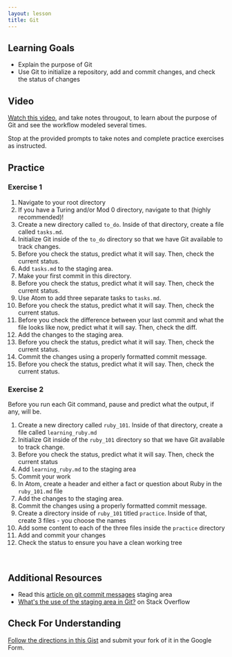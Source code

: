 ```yaml
---
layout: lesson
title: Git
---
```


## Learning Goals

- Explain the purpose of Git
- Use Git to initialize a repository, add and commit changes, and check the status of changes

## Video

[Watch this video](https://www.loom.com/share/bb896ed8eb5a44998331c581c250a12b), and take notes througout, to learn about the purpose of Git and see the workflow modeled several times. 

Stop at the provided prompts to take notes and complete practice exercises as instructed.

## Practice

<div class="try-it">
  <h3>Exercise 1</h3>
  <ol>
    <li>Navigate to your root directory</li>
    <li>If you have a Turing and/or Mod 0 directory, navigate to that (highly recommended)!</li>
    <li>Create a new directory called <code>to_do</code>. Inside of that directory, create a file called <code>tasks.md</code>.</li>
    <li>Initialize Git inside of the <code>to_do</code> directory so that we have Git available to track changes.</li>
    <li>Before you check the status, predict what it will say. Then, check the current status.</li>
    <li>Add <code>tasks.md</code> to the staging area.</li>
    <li>Make your first commit in this directory.</li>
    <li>Before you check the status, predict what it will say. Then, check the current status.</li>
    <li>Use Atom to add three separate tasks to <code>tasks.md</code>.</li>
    <li>Before you check the status, predict what it will say. Then, check the current status.</li>
    <li>Before you check the difference between your last commit and what the file looks like now, predict what it will say. Then, check the diff.</li>
    <li>Add the changes to the staging area.</li>
    <li>Before you check the status, predict what it will say. Then, check the current status.</li>
    <li>Commit the changes using a properly formatted commit message.</li>
    <li>Before you check the status, predict what it will say. Then, check the current status.</li>
  </ol>
</div>

<div class="try-it">
  <h3>Exercise 2</h3>
  <p>Before you run each Git command, pause and predict what the output, if any, will be.</p>
  <ol>
    <li>Create a new directory called <code>ruby_101</code>. Inside of that directory, create a file called <code>learning_ruby.md</code></li>
    <li>Initialize Git inside of the <code>ruby_101</code> directory so that we have Git available to track change.</li>
    <li>Before you check the status, predict what it will say. Then, check the current status</li>
    <li>Add <code>learning_ruby.md</code> to the staging area</li>
    <li>Commit your work</li>
    <li>In Atom, create a header and either a fact or question about Ruby in the  <code>ruby_101.md</code> file</li>
    <li>Add the changes to the staging area.</li>
    <li>Commit the changes using a properly formatted commit message.</li>
    <li>Create a directory inside of <code>ruby_101</code> titled <code>practice</code>. Inside of that, create 3 files - you choose the names</li>
    <li>Add some content to each of the three files inside the <code>practice</code> directory</li>
    <li>Add and commit your changes</li>
    <li>Check the status to ensure you have a clean working tree</li>
  </ol>
</div>

<br>

## Additional Resources

- Read this [article on git commit messages](https://chris.beams.io/posts/git-commit/) staging area
- [What's the use of the staging area in Git?](https://stackoverflow.com/questions/49228209/whats-the-use-of-the-staging-area-in-git) on Stack Overflow

## Check For Understanding

[Follow the directions in this Gist](https://gist.github.com/ameseee/e9ccdf8fae906a3bd1a3d5e81731413b) and submit your fork of it in the Google Form.

<br><br>